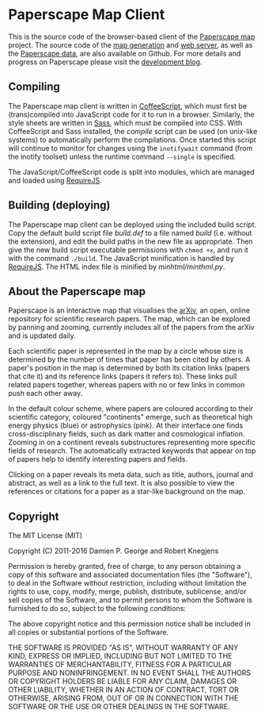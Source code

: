 Paperscape Map Client
=====================

This is the source code of the browser-based client of the [Paperscape map](http://paperscape.org) project.
The source code of the [map generation](https://github.com/paperscape/paperscape-mapgen) and [web server](https://github.com/paperscape/paperscape-webserver), as well as the [Paperscape data](https://github.com/paperscape/paperscape-data), are also available on Github. 
For more details and progress on Paperscape please visit the [development blog](http://blog.paperscape.org).

Compiling
---------

The Paperscape map client is written in [CoffeeScript](http://coffeescript.org), which must first be (trans)compiled into JavaScript code for it to run in a browser. 
Similarly, the style sheets are written in [Sass](http://sass-lang.com), which must be compiled into CSS.
With CoffeeScript and Sass installed, the _compile_ script can be used (on unix-like systems) to automatically perform the compilations.
Once started this script will continue to monitor for changes using the `inotifywait` command (from the inotify toolset) unless the runtime command `--single` is specified.

The JavaScript/CoffeeScript code is split into modules, which are managed and loaded using [RequireJS](http://requirejs.org).

Building (deploying)
--------------------

The Paperscape map client can be deployed using the included build script. 
Copy the default build script file _build.def_ to a file named _build_ (i.e. without the extension), and edit the build paths in the new file as appropriate. 
Then give the new build script executable permissions with `chmod +x`, and run it with the command `./build`.
The JavaScript minification is handled by [RequireJS](http://requirejs.org).
The HTML index file is minified by _minhtml/minthml.py_.

About the Paperscape map
------------------------

Paperscape is an interactive map that visualises the [arXiv](http://arxiv.org/), an open, online repository for scientific research papers. 
The map, which can be explored by panning and zooming, currently includes all of the papers from the arXiv and is updated daily.

Each scientific paper is represented in the map by a circle whose size is determined by the number of times that paper has been cited by others.
A paper's position in the map is determined by both its citation links (papers that cite it) and its reference links (papers it refers to).
These links pull related papers together, whereas papers with no or few links in common push each other away.

In the default colour scheme, where papers are coloured according to their scientific category, coloured "continents" emerge, such as theoretical high energy physics (blue) or astrophysics (pink).
At their interface one finds cross-disciplinary fields, such as dark matter and cosmological inflation.
Zooming in on a continent reveals substructures representing more specific fields of research.
The automatically extracted keywords that appear on top of papers help to identify interesting papers and fields.

Clicking on a paper reveals its meta data, such as title, authors, journal and abstract, as well as a link to the full text.
It is also possible to view the references or citations for a paper as a star-like background on the map.

Copyright
---------

The MIT License (MIT)

Copyright (C) 2011-2016 Damien P. George and Robert Knegjens

Permission is hereby granted, free of charge, to any person obtaining a copy of this software and associated documentation files (the "Software"), to deal in the Software without restriction, including without limitation the rights to use, copy, modify, merge, publish, distribute, sublicense, and/or sell copies of the Software, and to permit persons to whom the Software is furnished to do so, subject to the following conditions:

The above copyright notice and this permission notice shall be included in all copies or substantial portions of the Software.

THE SOFTWARE IS PROVIDED "AS IS", WITHOUT WARRANTY OF ANY KIND, EXPRESS OR IMPLIED, INCLUDING BUT NOT LIMITED TO THE WARRANTIES OF MERCHANTABILITY, FITNESS FOR A PARTICULAR PURPOSE AND NONINFRINGEMENT. IN NO EVENT SHALL THE AUTHORS OR COPYRIGHT HOLDERS BE LIABLE FOR ANY CLAIM, DAMAGES OR OTHER LIABILITY, WHETHER IN AN ACTION OF CONTRACT, TORT OR OTHERWISE, ARISING FROM, OUT OF OR IN CONNECTION WITH THE SOFTWARE OR THE USE OR OTHER DEALINGS IN THE SOFTWARE.
